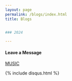```yaml
---
layout: page
permalink: /blogs/index.html
title: Blogs


### 2024

---
```


#### Leave a Message

[MUSIC](D:\Github\Collapsar0615.github.io\wzj.mp3)

{% include disqus.html %} 

<br><br>

<div style="width: 400px; height: 247.2px;">
<script type='text/javascript' id='clustrmaps' src='//cdn.clustrmaps.com/map_v2.js?cl=080808&w=300&t=tt&d=SKBNmedRRQ9n4KuuVDMP6zzHVrFg-OCBRBI6DNi8mzk&co=ffffff&cmo=ff5353&cmn=ff5353&ct=080808'></script>
</div>














